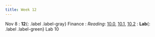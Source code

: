 ```yaml
---
title: Week 12
---
```


Nov 8
: **12**{: .label .label-gray} Finance
: *Reading*: [10.0](https://data-88e.github.io/textbook/content/10-finance/index.html), [10.1](https://data-88e.github.io/textbook/content/10-finance/value-interest.html), [10.2](https://data-88e.github.io/textbook/content/10-finance/options.html)
: **Lab**{: .label .label-green} Lab 10
